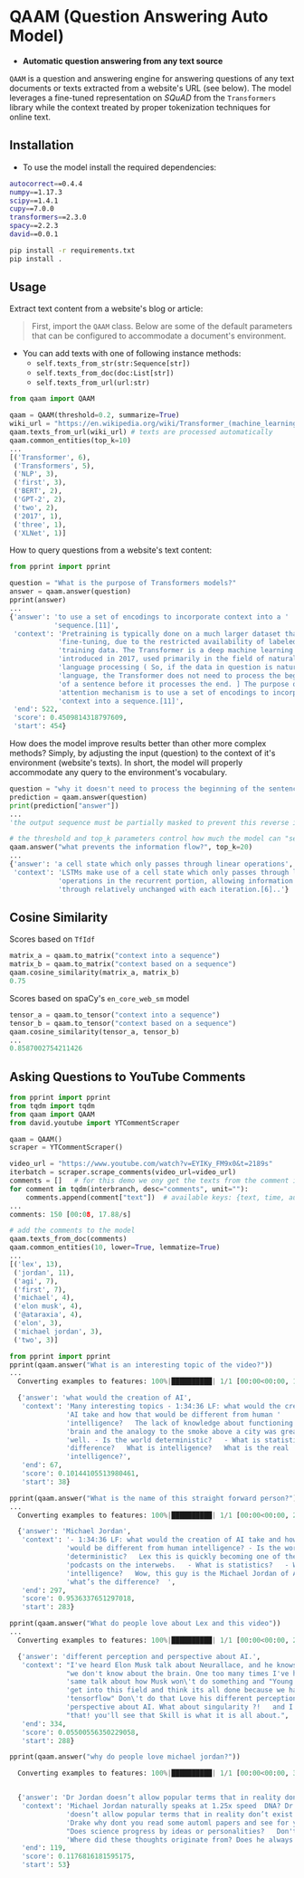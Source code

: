 # QAAM (Question Answering Auto Model)

- **Automatic question answering from any text source**

`QAAM` is a question and answering engine for answering questions of any text documents or texts extracted from a website's URL (see below). The model leverages a fine-tuned representation on *SQuAD* from the `Transformers` library while the context treated by proper tokenization techniques for online text.

## Installation

- To use the model install the required dependencies:

```bash
autocorrect==0.4.4
numpy==1.17.3
scipy==1.4.1
cupy==7.0.0
transformers==2.3.0
spacy==2.2.3
david==0.0.1
```

```bash
pip install -r requirements.txt
pip install .
```

## Usage

Extract text content from a website's blog or article:

> First, import the `QAAM` class. Below are some of the default parameters that can be configured to accommodate a document's environment.

- You can add texts with one of following instance methods:
  - `self.texts_from_str(str:Sequence[str])`
  - `self.texts_from_doc(doc:List[str])`
  - `self.texts_from_url(url:str)`

```python
from qaam import QAAM

qaam = QAAM(threshold=0.2, summarize=True)
wiki_url = "https://en.wikipedia.org/wiki/Transformer_(machine_learning_model)"
qaam.texts_from_url(wiki_url) # texts are processed automatically
qaam.common_entities(top_k=10)
...
[('Transformer', 6),
 ('Transformers', 5),
 ('NLP', 3),
 ('first', 3),
 ('BERT', 2),
 ('GPT-2', 2),
 ('two', 2),
 ('2017', 1),
 ('three', 1),
 ('XLNet', 1)]
```

How to query questions from a website's text content:

```python
from pprint import pprint

question = "What is the purpose of Transformers models?"
answer = qaam.answer(question)
pprint(answer)
...
{'answer': 'to use a set of encodings to incorporate context into a '
           'sequence.[11]',
 'context': 'Pretraining is typically done on a much larger dataset than '
            'fine-tuning, due to the restricted availability of labeled '
            'training data. The Transformer is a deep machine learning model '
            'introduced in 2017, used primarily in the field of natural '
            'language processing ( So, if the data in question is natural '
            'language, the Transformer does not need to process the beginning '
            'of a sentence before it processes the end. ] The purpose of an '
            'attention mechanism is to use a set of encodings to incorporate '
            'context into a sequence.[11]',
 'end': 522,
 'score': 0.4509814318797609,
 'start': 454}
```

How does the model improve results better than other more complex methods? Simply, by adjusting the input (question) to the context of it's environment (website's texts). In short, the model will properly accommodate any query to the environment's vocabulary.

```python
question = "why it doesn't need to process the beginning of the sentence?"
prediction = qaam.answer(question)
print(prediction["answer"])
...
'the output sequence must be partially masked to prevent this reverse information flow.[1]'
```

```python
# the threshold and top_k parameters control how much the model can "see" from all texts
qaam.answer("what prevents the information flow?", top_k=20)
...
{'answer': 'a cell state which only passes through linear operations',
 'context': 'LSTMs make use of a cell state which only passes through linear'
            'operations in the recurrent portion, allowing information to pass'
            'through relatively unchanged with each iteration.[6]..'}
```

## Cosine Similarity

Scores based on `TfIdf`

```python
matrix_a = qaam.to_matrix("context into a sequence")
matrix_b = qaam.to_matrix("context based on a sequence")
qaam.cosine_similarity(matrix_a, matrix_b)
0.75
```

Scores based on spaCy's `en_core_web_sm` model

```python
tensor_a = qaam.to_tensor("context into a sequence")
tensor_b = qaam.to_tensor("context based on a sequence")
qaam.cosine_similarity(tensor_a, tensor_b)
...
0.8587002754211426
```

## Asking Questions to YouTube Comments

```python
from pprint import pprint
from tqdm import tqdm
from qaam import QAAM
from david.youtube import YTCommentScraper

qaam = QAAM()
scraper = YTCommentScraper()

video_url = "https://www.youtube.com/watch?v=EYIKy_FM9x0&t=2189s"
iterbatch = scraper.scrape_comments(video_url=video_url)
comments = []   # for this demo we ony get the texts from the comment items
for comment in tqdm(interbranch, desc="comments", unit=""):
    comments.append(comment["text"])  # available keys: {text, time, author, cid}
...
comments: 150 [00:08, 17.88/s]
```

```python
# add the comments to the model
qaam.texts_from_doc(comments)
qaam.common_entities(10, lower=True, lemmatize=True)
...
[('lex', 13),
 ('jordan', 11),
 ('agi', 7),
 ('first', 7),
 ('michael', 4),
 ('elon musk', 4),
 ('@ataraxia', 4),
 ('elon', 3),
 ('michael jordan', 3),
 ('two', 3)]
```

```python
from pprint import pprint
pprint(qaam.answer("What is an interesting topic of the video?"))
...
  Converting examples to features: 100%|██████████| 1/1 [00:00<00:00, 145.69it/s]

  {'answer': 'what would the creation of AI',
   'context': 'Many interesting topics - 1:34:36 LF: what would the creation of '
              'AI take and how that would be different from human '
              'intelligence?   The lack of knowledge about functioning of the '
              'brain and the analogy to the smoke above a city was great as '
              'well. - Is the world deterministic?   - What is statistics?   the '
              'difference?   What is intelligence?   What is the real '
              'intelligence?',
   'end': 67,
   'score': 0.10144105513980461,
   'start': 38}
```

```python
pprint(qaam.answer("What is the name of this straight forward person?"))
...
  Converting examples to features: 100%|██████████| 1/1 [00:00<00:00, 272.16it/s]

  {'answer': 'Michael Jordan',
   'context': '- 1:34:36 LF: what would the creation of AI take and how that '
              'would be different from human intelligence? - Is the world '
              'deterministic?   Lex this is quickly becoming one of the best '
              'podcasts on the interwebs.   - What is statistics?   - What is '
              'intelligence?   Wow, this guy is the Michael Jordan of AI.   then '
              'what’s the difference?  ',
   'end': 297,
   'score': 0.9536337651297018,
   'start': 283}
```

```python
pprint(qaam.answer("What do people love about Lex and this video"))
...
  Converting examples to features: 100%|██████████| 1/1 [00:00<00:00, 214.49it/s]

  {'answer': 'different perception and perspective about AI.',
   'context': "I've heard Elon Musk talk about Neurallace, and he knows how much "
              "we don't know about the brain. One too many times I've heard this "
              'same talk about how Musk won\'t do something and "Young people '
              'get into this field and think its all done because we have '
              'tensorflow" Don\'t do that Love his different perception and '
              'perspective about AI. What about singularity ?!   and I love '
              "that! you'll see that Skill is what it is all about.",
   'end': 334,
   'score': 0.05500556350229058,
   'start': 288}
```

```python
pprint(qaam.answer("why do people love michael jordan?"))

  Converting examples to features: 100%|██████████| 1/1 [00:00<00:00, 309.66it/s]


  {'answer': 'Dr Jordan doesn’t allow popular terms that in reality don’t exist.',
   'context': 'Michael Jordan naturally speaks at 1.25x speed  DNA? Dr Jordan '
              'doesn’t allow popular terms that in reality don’t exist. @Ian '
              'Drake why dont you read some automl papers and see for yourself? '
              "Does science progress by ideas or personalities?   Don't do that "
              'Where did these thoughts originate from? Does he always though?',
   'end': 119,
   'score': 0.1176816181595175,
   'start': 53}
```

